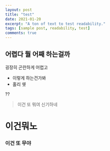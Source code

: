 ```yaml
---
layout: post
title: "test"
date: 2021-01-20
excerpt: "A ton of text to test readability."
tags: [sample post, readability, test]
comments: true
---
```


## 어렵다 뭘 어째 하는걸까



굉장히 곤란하게 어렵고

* 이렇게 하는건가봐
* 홀리 쉣

??



> 이건 또 뭐여 신기하네

# 이건뭐노

### 이건 또 무야

